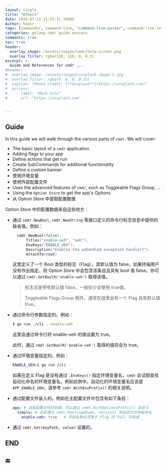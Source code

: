 ```yaml
---
layout: single
title: "Others"
date: 2020-07-13 11:35:11 +0800
Author: hedzr
tags: [commander, command-line, "command-line-parser", command-line-interface,  getops, posix, posix-compatible, hierarchical-configuration, hierarchy, cli, golang]
categories: golang cmdr guide envvars
comments: true
toc: true
header:
  overlay_image: /assets/images/cmdr/help-screen.png
  overlay_filter: rgba(128, 128, 0, 0.3)
excerpt: >-
  Guide and References for cmdr ...
#header:
#  overlay_image: /assets/images/unsplash-image-1.jpg
#  overlay_filter: rgba(0, 0, 0, 0.15)
#  caption: "Photo credit: [**Unsplash**](https://unsplash.com)"
#  actions:
#    - label: "More Info"
#      url: "https://unsplash.com"


---
```




## Guide

In this guide we will walk through the various parts of `cmdr`. We will cover:

- The basic layout of a `cmdr` application
- Adding flags to your app
- Define actions that get run
- Create SubCommands for additional functionality
- Define a custom banner
- 使用环境变量
- 使用外部配置文件
- Uses the advanced features of `cmdr`, such as Toggleable Flags Group, ...
- Using the `Option Store` to get the app's Options
- 从 Option Store 中提取配置数据



Option Store 中的配置数据来自这些地方：

- 通过 `cmdr.NewBool`, `cmdr.NewString` 等接口定义的命令行标志信息中提供的缺省值。例如：

  ```go
  	cmdr.NewBool(false).
  		Titles("enable-ueh", "ueh").
  		EnvKeys("ENABLE_UEH").
  		Description("Enables the unhandled exception handler?").
  		AttachTo(root)
  ```

  这里定义了一个 Bool 类型的标志（Flag），其默认值为 false，如果终端用户没有作出指定，则 Option Store 中会包含该条目且具有 bool 值 false。你可以通过 `cmdr.GetBoolR('enable-ueh')` 取得该值。

  > 标志总是带有默认值 false，一般较少会使用 true值。
  >
  > Toggleable Flags Group 例外，通常在组里会有一个 Flag 具有默认值 true。

- 通过命令行参数指定的。例如：

  ```bash
  $ go run ./cli --enable-ueh
  ```

  这里会通过命令行将 enable-ueh 的值设置为 true。

  此时，通过 `cmdr.GetBoolR('enable-ueh')` 取得的值将会为 true。

- 通过环境变量指定的。例如：

  ```bash
  ENABLE_UEH=1 go run /cli
  ```

  如果在定义 Flag 是没有通过 `.EnvKeys()` 指定环境变量名，`cmdr` 会试图查找自动化命名的环境变量名。例如此例中，自动化的环境变量名应该是 `APP_ENABLE_UEH`，请参考 `cmdr.WithEnvPrefix()` 的相关说明。

- 通过配置文件装入的。例如在主配置文件中包含有如下条目：

  ```yaml
  app: # 这是配置文件的前缀，可以通过 cmdr.WithOptionsPrefix() 自定义
    simple: # 这是通过 cmdr.Root(appName, version) 所指定的应用程序名
      enable-ueh: true   # 字段名称应该等于 Flag 的 Full 字段值
  
  ```

- 通过 `cmdr.Set(keyPath, value)` 设置的。















## END

## 🔚



